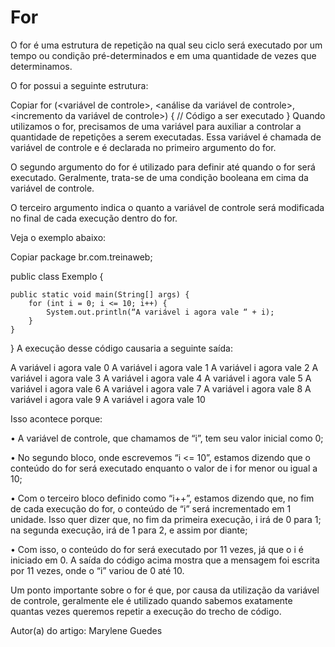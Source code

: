 <h1>For</h1>
O for é uma estrutura de repetição na qual seu ciclo será executado por um tempo ou condição pré-determinados e em uma quantidade de vezes que determinamos.

O for possui a seguinte estrutura:

Copiar
for (<variável de controle>, <análise da variável de controle>, <incremento da variável de controle>) {
    // Código a ser executado
}
Quando utilizamos o for, precisamos de uma variável para auxiliar a controlar a quantidade de repetições a serem executadas. Essa variável é chamada de variável de controle e é declarada no primeiro argumento do for.

O segundo argumento do for é utilizado para definir até quando o for será executado. Geralmente, trata-se de uma condição booleana em cima da variável de controle.

O terceiro argumento indica o quanto a variável de controle será modificada no final de cada execução dentro do for.

Veja o exemplo abaixo:

Copiar
package br.com.treinaweb;

public class Exemplo {
	
    public static void main(String[] args) {
        for (int i = 0; i <= 10; i++) {
            System.out.println(“A variável i agora vale “ + i);
        }
    }
	
}
A execução desse código causaria a seguinte saída:

A variável i agora vale 0 A variável i agora vale 1 A variável i agora vale 2 A variável i agora vale 3 A variável i agora vale 4 A variável i agora vale 5 A variável i agora vale 6 A variável i agora vale 7 A variável i agora vale 8 A variável i agora vale 9 A variável i agora vale 10

Isso acontece porque:

• A variável de controle, que chamamos de “i”, tem seu valor inicial como 0;

• No segundo bloco, onde escrevemos “i <= 10”, estamos dizendo que o conteúdo do for será executado enquanto o valor de i for menor ou igual a 10;

• Com o terceiro bloco definido como “i++”, estamos dizendo que, no fim de cada execução do for, o conteúdo de “i” será incrementado em 1 unidade. Isso quer dizer que, no fim da primeira execução, i irá de 0 para 1; na segunda execução, irá de 1 para 2, e assim por diante;

• Com isso, o conteúdo do for será executado por 11 vezes, já que o i é iniciado em 0. A saída do código acima mostra que a mensagem foi escrita por 11 vezes, onde o “i” variou de 0 até 10.

Um ponto importante sobre o for é que, por causa da utilização da variável de controle, geralmente ele é utilizado quando sabemos exatamente quantas vezes queremos repetir a execução do trecho de código.


Autor(a) do artigo: Marylene Guedes

